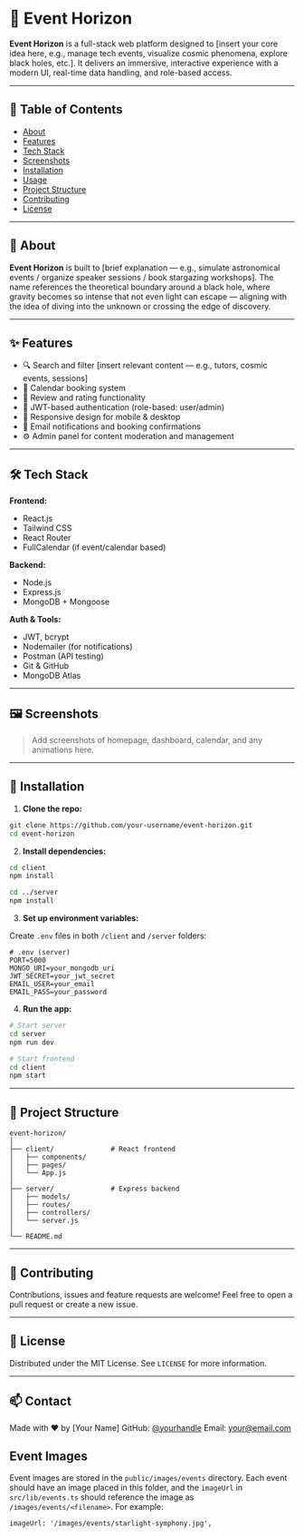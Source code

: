 # 🌌 Event Horizon

**Event Horizon** is a full-stack web platform designed to [insert your core idea here, e.g., manage tech events, visualize cosmic phenomena, explore black holes, etc.]. It delivers an immersive, interactive experience with a modern UI, real-time data handling, and role-based access.

---

## 📌 Table of Contents
- [About](#about)
- [Features](#features)
- [Tech Stack](#tech-stack)
- [Screenshots](#screenshots)
- [Installation](#installation)
- [Usage](#usage)
- [Project Structure](#project-structure)
- [Contributing](#contributing)
- [License](#license)

---

## 🧠 About

**Event Horizon** is built to [brief explanation — e.g., simulate astronomical events / organize speaker sessions / book stargazing workshops]. The name references the theoretical boundary around a black hole, where gravity becomes so intense that not even light can escape — aligning with the idea of diving into the unknown or crossing the edge of discovery.

---

## ✨ Features

- 🔍 Search and filter [insert relevant content — e.g., tutors, cosmic events, sessions]
- 📅 Calendar booking system
- 💬 Review and rating functionality
- 🔐 JWT-based authentication (role-based: user/admin)
- 🧭 Responsive design for mobile & desktop
- 📧 Email notifications and booking confirmations
- ⚙️ Admin panel for content moderation and management

---

## 🛠️ Tech Stack

**Frontend:**
- React.js
- Tailwind CSS
- React Router
- FullCalendar (if event/calendar based)

**Backend:**
- Node.js
- Express.js
- MongoDB + Mongoose

**Auth & Tools:**
- JWT, bcrypt
- Nodemailer (for notifications)
- Postman (API testing)
- Git & GitHub
- MongoDB Atlas

---

## 🖼️ Screenshots

> Add screenshots of homepage, dashboard, calendar, and any animations here.

---

## 🚀 Installation

1. **Clone the repo:**
```bash
git clone https://github.com/your-username/event-horizon.git
cd event-horizon
````

2. **Install dependencies:**

```bash
cd client
npm install

cd ../server
npm install
```

3. **Set up environment variables:**

Create `.env` files in both `/client` and `/server` folders:

```
# .env (server)
PORT=5000
MONGO_URI=your_mongodb_uri
JWT_SECRET=your_jwt_secret
EMAIL_USER=your_email
EMAIL_PASS=your_password
```

4. **Run the app:**

```bash
# Start server
cd server
npm run dev

# Start frontend
cd client
npm start
```

---

## 🧩 Project Structure

```
event-horizon/
│
├── client/              # React frontend
│   ├── components/
│   ├── pages/
│   └── App.js
│
├── server/              # Express backend
│   ├── models/
│   ├── routes/
│   ├── controllers/
│   └── server.js
│
└── README.md
```

---

## 🤝 Contributing

Contributions, issues and feature requests are welcome!
Feel free to open a pull request or create a new issue.

---

## 📜 License

Distributed under the MIT License. See `LICENSE` for more information.

---

## 📫 Contact

Made with ❤️ by \[Your Name]
GitHub: [@yourhandle](https://github.com/yourhandle)
Email: [your@email.com](mailto:your@email.com)

## Event Images

Event images are stored in the `public/images/events` directory. Each event should have an image placed in this folder, and the `imageUrl` in `src/lib/events.ts` should reference the image as `/images/events/<filename>`. For example:
```
imageUrl: '/images/events/starlight-symphony.jpg',
```